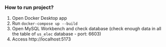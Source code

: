 ### How to run project?
1. Open Docker Desktop app
2. Run `docker-compose up --build`
3. Open MySQL Workbench and check database (check enough data in all the table of `us_elec` database - port: 6603)
4. Access http://localhost:5173